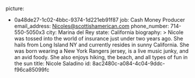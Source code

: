 picture:
  - 0a48de27-1c02-4bbc-9374-1d221eb91f87
job: Cash Money Producer
email_address: Nicoles@scottishamerican.com
phone_number: 714-550-5050x3
city: Marina del Rey
state: California
biography: >
  Nicole was tossed into the world of insurance just under two years ago. She hails from Long Island
  NY and currently resides in sunny California. She was born wearing a New York Rangers jersey, is a
  live music junky, and an avid foody. She also enjoys hiking, the beach, and all types of fun in the
  sun
title: Nicole Saladino
id: 8ac2480c-a084-4c04-9ddc-f96ca85099fc
